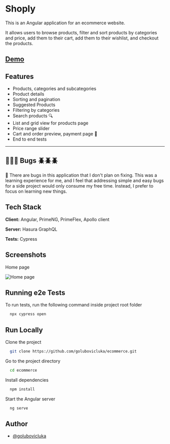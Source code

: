 
# Shoply

This is an Angular application for an ecommerce website. 

It allows users to browse products, filter and sort products by categories and price, add them to their cart, add them to their wishlist, and checkout the products.


## [Demo](https://master--ecommerce-app-angular.netlify.app)


## Features

- Products, categories and subcategories 
- Product details
- Sorting and pagination
- Suggested Products
- Filtering by categories 
- Search products 🔍
- List and grid view for products page 
- Price range slider 
- Cart and order preview, payment page 🛒
- End to end tests

---
## 🚨🚨🚨 Bugs 🪲🪲🪲
🚨 There are bugs in this application that I don't plan on fixing. This was a learning experience for me, and I feel that addressing simple and easy bugs for a side project would only consume my free time. Instead, I prefer to focus on learning new things.

## Tech Stack

**Client:** Angular, PrimeNG, PrimeFlex, Apollo client

**Server:** Hasura GraphQL

**Tests:** Cypress


## Screenshots

Home page

![Home page](https://d3dehtdmp2rwcw.cloudfront.net/ms_584985/qEJqjhszWZoSTFzCsgMCGFkJXOpCBE/Monosnap%2BWebshop%2B2023-06-10%2B10-37-59.png?Expires=1686387600&Signature=DtaqSsrfNdnvnOnOdQ-yvTo9je22ReLDLUQvBB0ZaJx1wcLl26Ng8HWHnvjWOxVy78PaKXdLc-p3FK8mkc-YbLatO-wxPYiJ8C8KdU8BW-XP4sA7bVM2MkJnNTy38FQbQl~lUjhrCMwCeWTdQtGor6l5H7vzZ~Jg~95UCJixRLnOsXW9xSqRgqsZJQbXNNIaQhcRO45ZfbcfM0WZ6tEo2BUlM8h2MsRXNZgJjl8txjl5l2CFCaKvw06rOuOz4eFLUgEJy3ABLz4ZtPOtUYbWP4LcAB~9xnKrZ6lbAAM5g5h42ARC53AX5lGtmqQOS1~cxR0RTTRwhSBxmqj858HB0w__&Key-Pair-Id=APKAJBCGYQYURKHBGCOA)

## Running e2e Tests

To run tests, run the following command inside project root folder

```bash
  npx cypress open
```


## Run Locally

Clone the project

```bash
  git clone https://github.com/golubovicluka/ecommerce.git
```

Go to the project directory

```bash
  cd ecommerce
```

Install dependencies

```bash
  npm install
```

Start the Angular server

```bash
  ng serve
```


## Author

- [@golubovicluka](https://github.com/golubovicluka)

